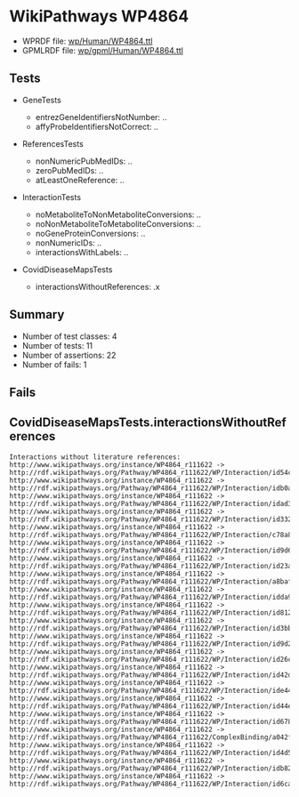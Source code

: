 # WikiPathways WP4864

* WPRDF file: [wp/Human/WP4864.ttl](../wp/Human/WP4864.ttl)
* GPMLRDF file: [wp/gpml/Human/WP4864.ttl](../wp/gpml/Human/WP4864.ttl)

## Tests

* GeneTests
    * entrezGeneIdentifiersNotNumber: ..
    * affyProbeIdentifiersNotCorrect: ..

* ReferencesTests
    * nonNumericPubMedIDs: ..
    * zeroPubMedIDs: ..
    * atLeastOneReference: ..

* InteractionTests
    * noMetaboliteToNonMetaboliteConversions: ..
    * noNonMetaboliteToMetaboliteConversions: ..
    * noGeneProteinConversions: ..
    * nonNumericIDs: ..
    * interactionsWithLabels: ..

* CovidDiseaseMapsTests
    * interactionsWithoutReferences: .x

## Summary

* Number of test classes: 4
* Number of tests: 11
* Number of assertions: 22
* Number of fails: 1

## Fails

## CovidDiseaseMapsTests.interactionsWithoutReferences

```
Interactions without literature references:
http://www.wikipathways.org/instance/WP4864_r111622 -> http://rdf.wikipathways.org/Pathway/WP4864_r111622/WP/Interaction/id54c6a1c1
http://www.wikipathways.org/instance/WP4864_r111622 -> http://rdf.wikipathways.org/Pathway/WP4864_r111622/WP/Interaction/idb0a41cb7
http://www.wikipathways.org/instance/WP4864_r111622 -> http://rdf.wikipathways.org/Pathway/WP4864_r111622/WP/Interaction/idad374e81
http://www.wikipathways.org/instance/WP4864_r111622 -> http://rdf.wikipathways.org/Pathway/WP4864_r111622/WP/Interaction/id332625ef
http://www.wikipathways.org/instance/WP4864_r111622 -> http://rdf.wikipathways.org/Pathway/WP4864_r111622/WP/Interaction/c78a8
http://www.wikipathways.org/instance/WP4864_r111622 -> http://rdf.wikipathways.org/Pathway/WP4864_r111622/WP/Interaction/id9d6e5912
http://www.wikipathways.org/instance/WP4864_r111622 -> http://rdf.wikipathways.org/Pathway/WP4864_r111622/WP/Interaction/id23a5b04e
http://www.wikipathways.org/instance/WP4864_r111622 -> http://rdf.wikipathways.org/Pathway/WP4864_r111622/WP/Interaction/a8baf
http://www.wikipathways.org/instance/WP4864_r111622 -> http://rdf.wikipathways.org/Pathway/WP4864_r111622/WP/Interaction/idda923b3f
http://www.wikipathways.org/instance/WP4864_r111622 -> http://rdf.wikipathways.org/Pathway/WP4864_r111622/WP/Interaction/id812e8e5d
http://www.wikipathways.org/instance/WP4864_r111622 -> http://rdf.wikipathways.org/Pathway/WP4864_r111622/WP/Interaction/id3bbd5b9
http://www.wikipathways.org/instance/WP4864_r111622 -> http://rdf.wikipathways.org/Pathway/WP4864_r111622/WP/Interaction/id9d25fe73
http://www.wikipathways.org/instance/WP4864_r111622 -> http://rdf.wikipathways.org/Pathway/WP4864_r111622/WP/Interaction/id26c91cfd
http://www.wikipathways.org/instance/WP4864_r111622 -> http://rdf.wikipathways.org/Pathway/WP4864_r111622/WP/Interaction/id42dbcb94
http://www.wikipathways.org/instance/WP4864_r111622 -> http://rdf.wikipathways.org/Pathway/WP4864_r111622/WP/Interaction/ide4442266
http://www.wikipathways.org/instance/WP4864_r111622 -> http://rdf.wikipathways.org/Pathway/WP4864_r111622/WP/Interaction/id44e385eb
http://www.wikipathways.org/instance/WP4864_r111622 -> http://rdf.wikipathways.org/Pathway/WP4864_r111622/WP/Interaction/id67844ae8
http://www.wikipathways.org/instance/WP4864_r111622 -> http://rdf.wikipathways.org/Pathway/WP4864_r111622/ComplexBinding/a042f
http://www.wikipathways.org/instance/WP4864_r111622 -> http://rdf.wikipathways.org/Pathway/WP4864_r111622/WP/Interaction/id4d5fb94c
http://www.wikipathways.org/instance/WP4864_r111622 -> http://rdf.wikipathways.org/Pathway/WP4864_r111622/WP/Interaction/idb82c8f11
http://www.wikipathways.org/instance/WP4864_r111622 -> http://rdf.wikipathways.org/Pathway/WP4864_r111622/WP/Interaction/id6ca195ae

```
